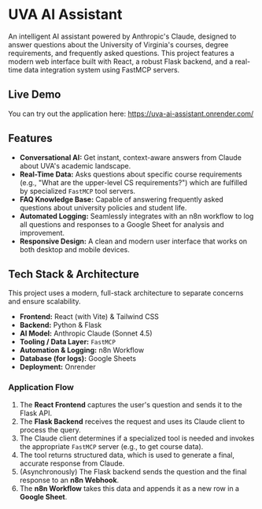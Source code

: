 # UVA AI Assistant

An intelligent AI assistant powered by Anthropic's Claude, designed to answer questions about the University of Virginia's courses, degree requirements, and frequently asked questions. This project features a modern web interface built with React, a robust Flask backend, and a real-time data integration system using FastMCP servers.

## Live Demo

You can try out the application here:
https://uva-ai-assistant.onrender.com/

## Features

-   **Conversational AI:** Get instant, context-aware answers from Claude about UVA's academic landscape.
-   **Real-Time Data:** Asks questions about specific course requirements (e.g., "What are the upper-level CS requirements?") which are fulfilled by specialized `FastMCP` tool servers.
-   **FAQ Knowledge Base:** Capable of answering frequently asked questions about university policies and student life.
-   **Automated Logging:** Seamlessly integrates with an n8n workflow to log all questions and responses to a Google Sheet for analysis and improvement.
-   **Responsive Design:** A clean and modern user interface that works on both desktop and mobile devices.

## Tech Stack & Architecture

This project uses a modern, full-stack architecture to separate concerns and ensure scalability.

-   **Frontend:** React (with Vite) & Tailwind CSS
-   **Backend:** Python & Flask
-   **AI Model:** Anthropic Claude (Sonnet 4.5)
-   **Tooling / Data Layer:** `FastMCP`
-   **Automation & Logging:** n8n Workflow
-   **Database (for logs):** Google Sheets
-   **Deployment:** Onrender

### Application Flow

1.  The **React Frontend** captures the user's question and sends it to the Flask API.
2.  The **Flask Backend** receives the request and uses its Claude client to process the query.
3.  The Claude client determines if a specialized tool is needed and invokes the appropriate `FastMCP` server (e.g., to get course data).
4.  The tool returns structured data, which is used to generate a final, accurate response from Claude.
5.  (Asynchronously) The Flask backend sends the question and the final response to an **n8n Webhook**.
6.  The **n8n Workflow** takes this data and appends it as a new row in a **Google Sheet**.
